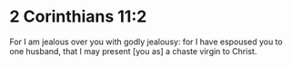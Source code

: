 # 2 Corinthians 11:2

For I am jealous over you with godly jealousy: for I have espoused you to one husband, that I may present [you as] a chaste virgin to Christ.